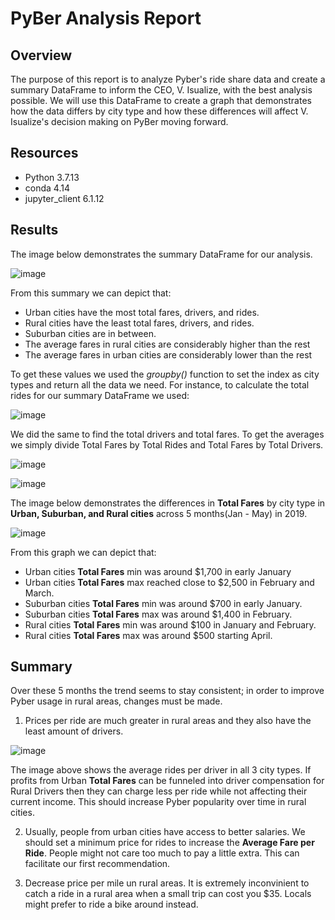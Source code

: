 # PyBer Analysis Report

## Overview
  The purpose of this report is to analyze Pyber's ride share data and create a summary DataFrame  to inform the CEO, V. Isualize, with the best analysis possible. We will use this DataFrame to create a graph that demonstrates how the data differs by city type and how these differences will affect V. Isualize's decision making on PyBer moving forward.
  
## Resources
- Python 3.7.13
- conda 4.14
- jupyter_client 6.1.12
## Results
The image below demonstrates the summary DataFrame for our analysis. 

![image](https://user-images.githubusercontent.com/110706169/190729821-e2ec3838-9365-465a-ad2a-183d236b0907.png)

From this summary we can depict that:
- Urban cities have the most total fares, drivers, and rides.
- Rural cities have the least total fares, drivers, and rides.
- Suburban cities are in between.
- The average fares in rural cities are considerably higher than the rest 
- The average fares in urban cities are considerably lower  than the rest

To get these values we used the *groupby()* function to set the index as city types and return all the data we need. For instance, to calculate the total rides for our summary DataFrame we used:

![image](https://user-images.githubusercontent.com/110706169/190734592-6d9143b0-037d-45b8-ad73-3532f9c6b820.png)

We did the same to find the total drivers and total fares. To get the averages we simply divide Total Fares by Total Rides and Total Fares by Total Drivers.

![image](https://user-images.githubusercontent.com/110706169/190749341-8757f387-e9ad-49f3-8c33-7f52e2409376.png)

![image](https://user-images.githubusercontent.com/110706169/190749841-615be79a-da70-4dfc-b3aa-09cac25090b7.png)

The image below demonstrates the differences in **Total Fares** by city type in **Urban, Suburban, and Rural cities** across 5 months(Jan - May) in 2019.

![image](https://user-images.githubusercontent.com/110706169/190732100-dd59cca8-704f-46f6-ba45-3aa2d42f3f09.png)

From this graph we can depict that:
- Urban cities **Total Fares** min was around $1,700 in early January
- Urban cities **Total Fares** max reached close to $2,500 in February and March.
- Suburban cities **Total Fares** min was around $700 in early January.
- Suburban cities **Total Fares** max was around $1,400 in February.
- Rural cities **Total Fares** min was around $100 in January and February.
- Rural cities **Total Fares** max was around $500 starting April.

## Summary
Over these 5 months the trend seems to stay consistent; in order to improve Pyber usage in rural areas, changes must be made.
1. Prices per ride are much greater in rural areas and they also have the least amount of drivers.

![image](https://user-images.githubusercontent.com/110706169/190774468-7569034b-3d83-4ca2-9253-8ec05b7efe27.png)

The image above shows the average rides per driver in all 3 city types. If profits from Urban **Total Fares** can be funneled into driver compensation for Rural Drivers then they can charge less per ride while not affecting their current income. This should increase Pyber popularity over time in rural cities.

2. Usually, people from urban cities have access to better salaries. We should set a minimum price for rides to increase the **Average Fare per Ride**. People might not care too much to pay a little extra. This can facilitate our first recommendation.

3. Decrease price per mile un rural areas. It is extremely inconvinient to catch a ride in a rural area when a small trip can cost you $35. Locals might prefer to ride a bike around instead.
